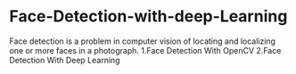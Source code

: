 # Face-Detection-with-deep-Learning
Face detection is a problem in computer vision of locating and localizing one or more faces in a photograph.
1.Face Detection With OpenCV
2.Face Detection With Deep Learning

